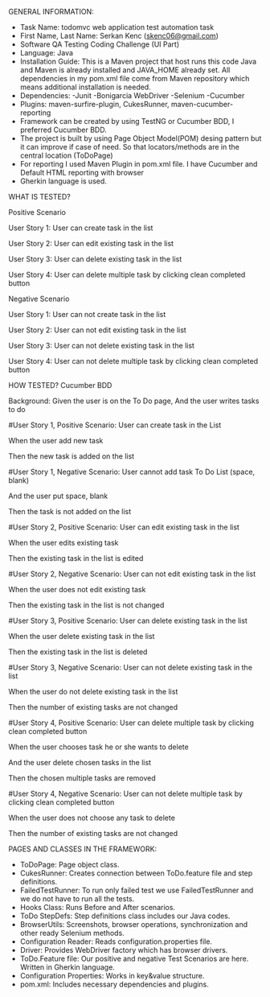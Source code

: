 GENERAL INFORMATION:
* Task Name: todomvc web application test automation task
* First Name, Last Name: Serkan Kenc (skenc06@gmail.com)
* Software QA Testing Coding Challenge (UI Part)
* Language: Java
* Installation Guide:
This is a Maven project that host runs this code Java and Maven is already installed and JAVA_HOME already set.
All dependencies in my pom.xml file come from Maven repository which means additional installation is needed.
* Dependencies:
 -Junit
 -Bonigarcia WebDriver
 -Selenium
 -Cucumber
* Plugins: maven-surfire-plugin, CukesRunner, maven-cucumber-reporting
* Framework can be created by using TestNG or Cucumber BDD, I preferred Cucumber BDD.
* The project is built by using Page Object Model(POM) desing pattern but it can improve if case of need. So that locators/methods are in the central location (ToDoPage)
* For reporting I used Maven Plugin in pom.xml file. I have Cucumber and Default HTML reporting with browser
* Gherkin language is used.


WHAT IS TESTED?

 Positive Scenario
 
  User Story 1: User can create task in the list
  
  User Story 2: User can edit existing task in the list
  
  User Story 3: User can delete existing task in the list
  
  User Story 4: User can delete multiple task by clicking clean completed button
 
 Negative Scenario
 
  User Story 1: User can not create task in the list
  
  User Story 2: User can not edit existing task in the list
  
  User Story 3: User can not delete existing task in the list
  
  User Story 4: User can not delete multiple task by clicking clean completed button
   

HOW TESTED? Cucumber BDD

Background: Given the user is on the To Do page, And the user writes tasks to do
  
#User Story 1, Positive Scenario: User can create task in the List

  When the user add new task
  
  Then the new task is added on the list

#User Story 1, Negative Scenario: User cannot add task To Do List (space, blank)

  And the user put space, blank
  
  Then the task is not added on the list

#User Story 2, Positive Scenario: User can edit existing task in the list

  When the user edits existing task
  
  Then the existing task in the list is edited

#User Story 2, Negative Scenario: User can not edit existing task in the list

  When the user does not edit existing task
  
  Then the existing task in the list is not changed

#User Story 3, Positive Scenario: User can delete existing task in the list

  When the user delete existing task in the list
  
  Then the existing task in the list is deleted

#User Story 3, Negative Scenario: User can not delete existing task in the list

  When the user do not delete existing task in the list
  
  Then the number of existing tasks are not changed

#User Story 4, Positive Scenario: User can delete multiple task by clicking clean completed button

  When the user chooses task he or she wants to delete
  
  And the user delete chosen tasks in the list
  
  Then the chosen multiple tasks are removed

#User Story 4, Negative Scenario: User can not delete multiple task by clicking clean completed button

  When the user does not choose any task to delete
  
  Then the number of existing tasks are not changed


PAGES AND CLASSES IN THE FRAMEWORK:

* ToDoPage: Page object class.
* CukesRunner: Creates connection between ToDo.feature file and step definitions.
* FailedTestRunner: To run only failed test we use FailedTestRunner and we do not have to run all the tests.
* Hooks Class: Runs Before and After scenarios.
* ToDo StepDefs: Step definitions class includes our Java codes.
* BrowserUtils: Screenshots, browser operations, synchronization and other ready Selenium methods.
* Configuration Reader: Reads configuration.properties file. 
* Driver: Provides WebDriver factory which has browser drivers.
* ToDo.Feature file: Our positive and negative Test Scenarios are here. Written in Gherkin language.
* Configuration Properties: Works in key&value structure.
* pom.xml: Includes necessary dependencies and plugins.
